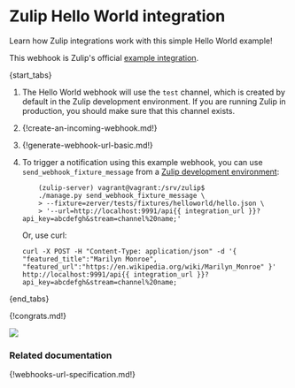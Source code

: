 # Zulip Hello World integration

Learn how Zulip integrations work with this simple Hello World example!

This webhook is Zulip's official [example
integration](/api/incoming-webhooks-walkthrough).

{start_tabs}

1. The Hello World webhook will use the `test` channel, which is created
    by default in the Zulip development environment. If you are running
    Zulip in production, you should make sure that this channel exists.

1. {!create-an-incoming-webhook.md!}

1. {!generate-webhook-url-basic.md!}

1. To trigger a notification using this example webhook, you can use
    `send_webhook_fixture_message` from a [Zulip development
    environment](https://zulip.readthedocs.io/en/latest/development/overview.html):

    ```
        (zulip-server) vagrant@vagrant:/srv/zulip$
        ./manage.py send_webhook_fixture_message \
        > --fixture=zerver/tests/fixtures/helloworld/hello.json \
        > '--url=http://localhost:9991/api{{ integration_url }}?api_key=abcdefgh&stream=channel%20name;'
    ```

    Or, use curl:

    ```
    curl -X POST -H "Content-Type: application/json" -d '{ "featured_title":"Marilyn Monroe", "featured_url":"https://en.wikipedia.org/wiki/Marilyn_Monroe" }' http://localhost:9991/api{{ integration_url }}?api_key=abcdefgh&stream=channel%20name;
    ```

{end_tabs}

{!congrats.md!}

![](/static/images/integrations/helloworld/001.png)

### Related documentation

{!webhooks-url-specification.md!}
